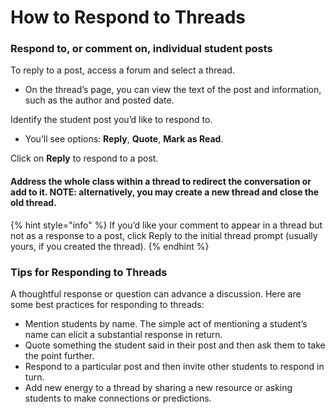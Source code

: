 # How to Respond to Threads

### Respond to, or comment on, individual student posts

To reply to a post, access a forum and select a thread. 

* On the thread’s page, you can view the text of the post and information, such as the author and posted date. 

Identify the student post you’d like to respond to. 

* You’ll see options: **Reply**, **Quote**, **Mark as Read**. 

Click on **Reply** to respond to a post.

#### Address the whole class within a thread to redirect the conversation or add to it. NOTE: alternatively, you may create a new thread and close the old thread.

{% hint style="info" %}
If you’d like your comment to appear in a thread but not as a response to a post, click Reply to the initial thread prompt \(usually yours, if you created the thread\).
{% endhint %}

### Tips for Responding to Threads

A thoughtful response or question can advance a discussion. Here are some best practices for responding to threads:

* Mention students by name. The simple act of mentioning a student’s name can elicit a substantial response in return.
* Quote something the student said in their post and then ask them to take the point further.
* Respond to a particular post and then invite other students to respond in turn.
* Add new energy to a thread by sharing a new resource or asking students to make connections or predictions.



